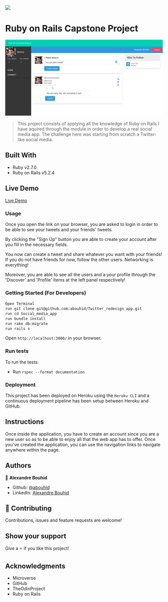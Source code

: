 ![](https://img.shields.io/badge/Microverse-blueviolet)

# Ruby on Rails Capstone Project

![App Preview](./main_page.png)

> This project consists of applying all the knowledge of Ruby on Rails I have aquired through the module in order to develop a real social media app. The challenge here was starting from scratch a Twitter-like social media.

## Built With

- Ruby v2.7.0
- Ruby on Rails v5.2.4


## Live Demo

[Live Demo](https://twitterredesign.herokuapp.com/users/sign_in)


### Usage

Once you open the link on your browser, you are asked to login in order to be able to see your tweets and your friends' tweets.

By clicking the "Sign Up" button you are able to create your account after you fill in the necessary fields.

You now can create a tweet and share whatever you want with your friends! If you do not have friends for now, follow the other users. Networking is everything!

Moreover, you are able to see all the users and a your profile through the 'Discover' and 'Profile' items at the left panel respectively!


### Getting Started (For Developers)
```
Open Terminal
run git clone git@github.com:abouhid/Twitter_redesign_app.git
run cd Social_media_app
run bundle install
run rake db:migrate
run rails s
```
Open `http://localhost:3000/` in your browser.

### Run tests
To run the tests:
- Run `rspec --format documentation`

### Deployment

This project has been deployed on Heroku using the `Heroku CLI` and a continuous deployment pipeline has been setup between Heroku and GitHub.
## Instructions
Once inside the application, you have to create an account since you are a new user so as to be able to enjoy all that the web app has to offer. Once you've created the application, you can use the navigation links to navigate anywhere within the page.

## Authors

👤 **Alexandre Bouhid**

- Github: [@abouhid](https://github.com/abouhid)
- LinkedIn: [Alexandre Bouhid](https://www.linkedin.com/in/alexandrebouhid/)

## 🤝 Contributing

Contributions, issues and feature requests are welcome!

## Show your support

Give a ⭐️ if you like this project!

## Acknowledgments

- Microverse
- GitHub
- TheOdinProject
- Ruby on Rails

